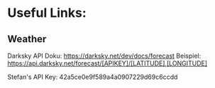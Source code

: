 # Useful Links:

## Weather

Darksky API
Doku:     https://darksky.net/dev/docs/forecast
Beispiel: https://api.darksky.net/forecast/[APIKEY]/[LATITUDE],[LONGITUDE]

Stefan's API Key: 42a5ce0e9f589a4a0907229d69c6ccdd
